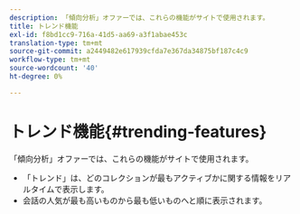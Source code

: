 ```yaml
---
description: 「傾向分析」オファーでは、これらの機能がサイトで使用されます。
title: トレンド機能
exl-id: f8bd1cc9-716a-41d5-aa69-a3f1abae453c
translation-type: tm+mt
source-git-commit: a2449482e617939cfda7e367da34875bf187c4c9
workflow-type: tm+mt
source-wordcount: '40'
ht-degree: 0%

---
```


# トレンド機能{#trending-features}

「傾向分析」オファーでは、これらの機能がサイトで使用されます。



* 「トレンド」は、どのコレクションが最もアクティブかに関する情報をリアルタイムで表示します。
* 会話の人気が最も高いものから最も低いものへと順に表示されます。
